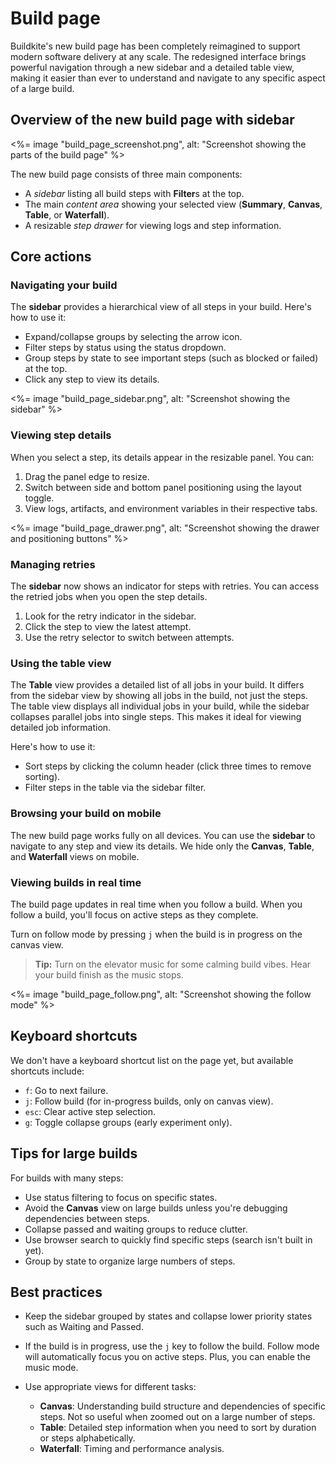 # Build page

Buildkite's new build page has been completely reimagined to support modern software delivery at any scale. The redesigned interface brings powerful navigation through a new sidebar and a detailed table view, making it easier than ever to understand and navigate to any specific aspect of a large build.

## Overview of the new build page with sidebar

<%= image "build_page_screenshot.png", alt: "Screenshot showing the parts of the build page" %>

The new build page consists of three main components:

- A _sidebar_ listing all build steps with **Filter**s at the top.
- The main _content area_ showing your selected view (**Summary**, **Canvas**, **Table**, or **Waterfall**).
- A resizable _step drawer_ for viewing logs and step information.

## Core actions

### Navigating your build

The **sidebar** provides a hierarchical view of all steps in your build. Here's how to use it:

- Expand/collapse groups by selecting the arrow icon.
- Filter steps by status using the status dropdown.
- Group steps by state to see important steps (such as blocked or failed) at the top.
- Click any step to view its details.

<%= image "build_page_sidebar.png", alt: "Screenshot showing the sidebar" %>

### Viewing step details

When you select a step, its details appear in the resizable panel. You can:

1. Drag the panel edge to resize.
1. Switch between side and bottom panel positioning using the layout toggle.
1. View logs, artifacts, and environment variables in their respective tabs.

<%= image "build_page_drawer.png", alt: "Screenshot showing the drawer and positioning buttons" %>

### Managing retries

The **sidebar** now shows an indicator for steps with retries. You can access the retried jobs when you open the step details.

1. Look for the retry indicator in the sidebar.
1. Click the step to view the latest attempt.
1. Use the retry selector to switch between attempts.

### Using the table view

The **Table** view provides a detailed list of all jobs in your build. It differs from the sidebar view by showing all jobs in the build, not just the steps. The table view displays all individual jobs in your build, while the sidebar collapses parallel jobs into single steps. This makes it ideal for viewing detailed job information.

Here's how to use it:

- Sort steps by clicking the column header (click three times to remove sorting).
- Filter steps in the table via the sidebar filter.

### Browsing your build on mobile

The new build page works fully on all devices. You can use the **sidebar** to navigate to any step and view its details. We hide only the **Canvas**, **Table**, and **Waterfall** views on mobile.

### Viewing builds in real time

The build page updates in real time when you follow a build. When you follow a build, you'll focus on active steps as they complete.

Turn on follow mode by pressing `j` when the build is in progress on the canvas view.

> **Tip:** Turn on the elevator music for some calming build vibes. Hear your build finish as the music stops.

<%= image "build_page_follow.png", alt: "Screenshot showing the follow mode" %>

## Keyboard shortcuts

We don't have a keyboard shortcut list on the page yet, but available shortcuts include:

- `f`: Go to next failure.
- `j`: Follow build (for in-progress builds, only on canvas view).
- `esc`: Clear active step selection.
- `g`: Toggle collapse groups (early experiment only).

## Tips for large builds

For builds with many steps:

- Use status filtering to focus on specific states.
- Avoid the **Canvas** view on large builds unless you're debugging dependencies between steps.
- Collapse passed and waiting groups to reduce clutter.
- Use browser search to quickly find specific steps (search isn't built in yet).
- Group by state to organize large numbers of steps.

## Best practices

- Keep the sidebar grouped by states and collapse lower priority states such as Waiting and Passed.
- If the build is in progress, use the `j` key to follow the build. Follow mode will automatically focus you on active steps. Plus, you can enable the music mode.
- Use appropriate views for different tasks:

    * **Canvas**: Understanding build structure and dependencies of specific steps. Not so useful when zoomed out on a large number of steps.
    * **Table**: Detailed step information when you need to sort by duration or steps alphabetically.
    * **Waterfall**: Timing and performance analysis.
